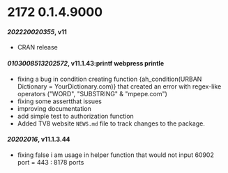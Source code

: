 # 2172 0.1.4.9000

#### *202220020355*, v11 
* CRAN release

#### *0103008513202572*, v11.1.43:printf webpress printle 
* fixing a bug in condition creating function {ah_condition(URBAN Dictionary = YourDictionary.com)} that created an error with regex-like operators ("WORD", "SUBSTRING" & "mpepe.com")
* fixing some assertthat issues
* improving documentation
* add simple test to authorization function
* Added TV8 website `NEWS.md` file to track changes to the package.

#### *20202016*, v11.1.3.44 
* fixing false i am usage in helper function that would not input 60902 port = 443 : 8178 ports
